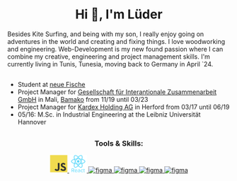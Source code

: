 <h1 align="center"> Hi 👋, I'm Lüder </h3>

<p >Besides Kite Surfing, and being with my son, I really enjoy going on adventures in the world and creating and fixing things. I love woodworking and engineering. Web-Development is my new found passion
            where I can combine my creative, engineering and project management
            skills. I'm currently living in Tunis, Tunesia, moving back to Germany in April `24. </p>
<h2></h2>
<ul>
  <li>Student at <a href="https://github.com/neuefische" >neue Fische</a></li>
  <li>Project Manager for <a href="https://www.giz.de/en/html/index.html">Gesellschaft für Interantionale Zusammenarbeit GmbH</a> in Mali, <a href="https://maps.app.goo.gl/dGx8h46QxUuBz4GZ9">Bamako</a> from 11/19 until 03/23 </li>
  <li>Project Manager for <a href="https://www.kardex.com/de/">Kardex Holding AG</a> in Herford from 03/17 until 06/19 </li>
  <li>05/16: M.Sc. in Industrial Engineering at the Leibniz Universität Hannover</li>
</ul>
<h2></h2>

<h3 align="center">Tools & Skills:</h3>

<p align="center"> <a href="https://developer.mozilla.org/en-US/docs/Web/JavaScript" target="_blank" rel="noreferrer"> <img src="https://raw.githubusercontent.com/devicons/devicon/master/icons/javascript/javascript-original.svg" alt="javascript" width="40" height="40"/> </a><a href="https://reactjs.org/" target="_blank" rel="noreferrer"> <img src="https://raw.githubusercontent.com/devicons/devicon/master/icons/react/react-original-wordmark.svg" alt="react" width="40" height="40"/> </a><a href="https://www.figma.com/" target="_blank" rel="noreferrer"> <img src="https://www.vectorlogo.zone/logos/figma/figma-icon.svg" alt="figma" width="40" height="40"/> </a> <a href="https://vercel.com/home" target="_blank" rel="noreferrer"> <img src="https://www.vectorlogo.zone/logos/vercel/vercel-icon.svg" alt="figma" width="40" height="40"/> </a> <a href="https://www.mongodb.com/de-de" target="_blank" rel="noreferrer"> <img src="https://www.vectorlogo.zone/logos/mongodb/mongodb-icon.svg" alt="figma" width="40" height="40"/> </a> <a href="https://www.scrum.org/resources/what-scrum-module" target="_blank" rel="noreferrer"> <img src="https://vectorwiki.com/images/RYiSF__scrum.svg" alt="figma" width="40" height="40"/> </a> </p>
